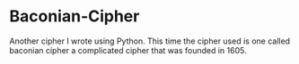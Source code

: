 # Baconian-Cipher
Another cipher I wrote using Python. This time the cipher used is one called baconian cipher a complicated cipher that was founded in 1605.

